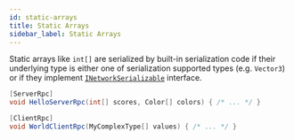 ```yaml
---
id: static-arrays
title: Static Arrays
sidebar_label: Static Arrays
---
```





Static arrays like `int[]` are serialized by built-in serialization code if their underlying type is either one of serialization supported types (e.g. `Vector3`) or if they implement [`INetworkSerializable`](inetworkserializable-bitserializer.md) interface.

```csharp
[ServerRpc]
void HelloServerRpc(int[] scores, Color[] colors) { /* ... */ }

[ClientRpc]
void WorldClientRpc(MyComplexType[] values) { /* ... */ }
```